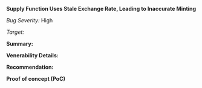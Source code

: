 **Supply Function Uses Stale Exchange Rate, Leading to Inaccurate Minting**

_Bug Severity:_ High

_Target:_


**Summary:**


**Venerability Details:**


**Recommendation:**


**Proof of concept (PoC)**